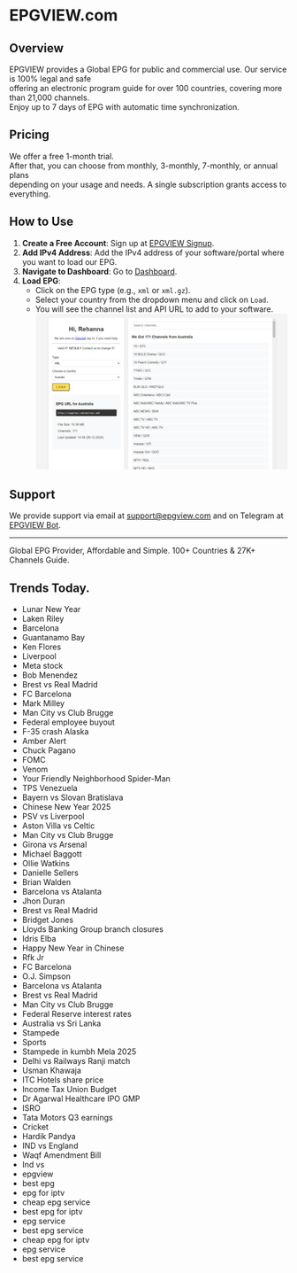 # EPGVIEW.com



## Overview
EPGVIEW provides a Global EPG for public and commercial use. Our service is 100% legal and safe\
offering an electronic program guide for over 100 countries, covering more than 21,000 channels.\
Enjoy up to 7 days of EPG with automatic time synchronization.

## Pricing
We offer a free 1-month trial. \
After that, you can choose from monthly, 3-monthly, 7-monthly, or annual plans \
depending on your usage and needs. A single subscription grants access to everything.

## How to Use
1. **Create a Free Account**: Sign up at [EPGVIEW Signup](https://epgview.com/signup.php).
2. **Add IPv4 Address**: Add the IPv4 address of your software/portal where you want to load our EPG.
3. **Navigate to Dashboard**: Go to [Dashboard](https://epgview.com/dashboard.php).
4. **Load EPG**:
   - Click on the EPG type (e.g., `xml` or `xml.gz`).
   - Select your country from the dropdown menu and click on `Load`.
   - You will see the channel list and API URL to add to your software.
![EPGVIEW](img/dashboard.png)
## Support
We provide support via email at [support@epgview.com](mailto:support@epgview.com) and on Telegram at [EPGVIEW Bot](https://t.me/epgview_bot).

---

Global EPG Provider, Affordable and Simple. 100+ Countries & 27K+ Channels Guide.

## Trends Today.

- Lunar New Year
- Laken Riley
- Barcelona
- Guantanamo Bay
- Ken Flores
- Liverpool
- Meta stock
- Bob Menendez
- Brest vs Real Madrid
- FC Barcelona
- Mark Milley
- Man City vs Club Brugge
- Federal employee buyout
- F-35 crash Alaska
- Amber Alert
- Chuck Pagano
- FOMC
- Venom
- Your Friendly Neighborhood Spider-Man
- TPS Venezuela
- Bayern vs Slovan Bratislava
- Chinese New Year 2025
- PSV vs Liverpool
- Aston Villa vs Celtic
- Man City vs Club Brugge
- Girona vs Arsenal
- Michael Baggott
- Ollie Watkins
- Danielle Sellers
- Brian Walden
- Barcelona vs Atalanta
- Jhon Duran
- Brest vs Real Madrid
- Bridget Jones
- Lloyds Banking Group branch closures
- Idris Elba
- Happy New Year in Chinese
- Rfk Jr
- FC Barcelona
- O.J. Simpson
- Barcelona vs Atalanta
- Brest vs Real Madrid
- Man City vs Club Brugge
- Federal Reserve interest rates
- Australia vs Sri Lanka
- Stampede
- Sports
- Stampede in kumbh Mela 2025
- Delhi vs Railways Ranji match
- Usman Khawaja
- ITC Hotels share price
- Income Tax Union Budget
- Dr Agarwal Healthcare IPO GMP
- ISRO
- Tata Motors Q3 earnings
- Cricket
- Hardik Pandya
- IND vs England
- Waqf Amendment Bill
- Ind vs
- epgview
- best epg
- epg for iptv
- cheap epg service
- best epg for iptv
- epg service
- best epg service
- cheap epg for iptv
- epg service
- best epg service
